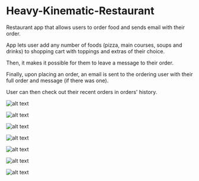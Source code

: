# Heavy-Kinematic-Restaurant
Restaurant app that allows users to order food and sends email with their order.

App lets user add any number of foods (pizza, main courses, soups and drinks) to shopping cart with toppings and extras of their choice.

Then, it makes it possible for them to leave a message to their order. 

Finally, upon placing an order, an email is sent to the ordering user with their full order and message (if there was one).

User can then check out their recent orders in orders' history.

![alt text]([https://github.com/daddyjasiu/Heavy-Kinematic-Restaurant/blob/main/screenshots/main_menu.png])

![alt text]([http://url/to/img.png](https://github.com/daddyjasiu/Heavy-Kinematic-Restaurant/blob/main/screenshots/email_data.png))

![alt text]([http://url/to/img.png](https://github.com/daddyjasiu/Heavy-Kinematic-Restaurant/blob/main/screenshots/details_1.png))

![alt text]([http://url/to/img.png](https://github.com/daddyjasiu/Heavy-Kinematic-Restaurant/blob/main/screenshots/details_2.png))

![alt text]([http://url/to/img.png](https://github.com/daddyjasiu/Heavy-Kinematic-Restaurant/blob/main/screenshots/cart.png))

![alt text]([http://url/to/img.png](https://github.com/daddyjasiu/Heavy-Kinematic-Restaurant/blob/main/screenshots/history.png))

![alt text]([http://url/to/img.png](https://github.com/daddyjasiu/Heavy-Kinematic-Restaurant/blob/main/screenshots/mail.png))
